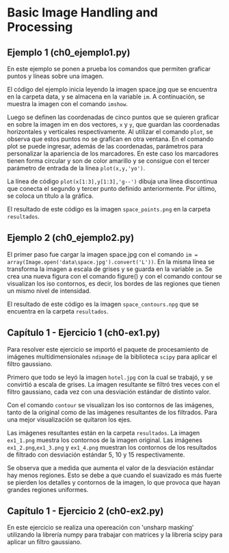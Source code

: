 # Basic Image Handling and Processing

## Ejemplo 1 (ch0_ejemplo1.py)

En este ejemplo se ponen a prueba los comandos que permiten graficar puntos y líneas sobre una imagen.

El código del ejemplo inicia leyendo la imagen space.jpg que se encuentra en la carpeta data, y se almacena en la variable `im`. A continuación, se muestra la imagen con el comando `imshow`.

Luego se definen las coordenadas de cinco puntos que se quieren graficar en sobre la imagen im en dos vectores, `x` y `y`, que guardan las coordenadas horizontales y verticales respectivamente. Al utilizar el comando `plot`, se observa que estos puntos no se grafican en otra ventana. En el comando plot se puede ingresar, además de las coordenadas, parámetros para personalizar la apariencia de los marcadores. En este caso los marcadores tienen forma circular y son de color amarillo y se consigue con el tercer parámetro de entrada de la línea `plot(x,y,'yo')`.

La línea de código `plot(x[1:3],y[1:3],'g--')` dibuja una línea discontinua que conecta el segundo y tercer punto definido anteriormente. Por último, se coloca un título a la gráfica.

El resultado de este código es la imagen ``space_points.png`` en la carpeta ``resultados``.

## Ejemplo 2 (ch0_ejemplo2.py)

El primer paso fue cargar la imagen space.jpg con el comando ``im = array(Image.open('data\space.jpg').convert('L'))``. En la misma línea se transforma la imagen a escala de grises y se guarda en la variable `im`. Se crea una nueva figura con el comando figure() y con el comando contour se visualizan los iso contornos, es decir, los bordes de las regiones que tienen un mismo nivel de intensidad.

El resultado de este código es la imagen ``space_contours.npg`` que se encuentra en la carpeta ``resultados``.

## Capítulo 1 - Ejercicio 1 (ch0-ex1.py)

Para resolver este ejercicio se importó el paquete de procesamiento de imágenes multidimensionales ``ndimage`` de la biblioteca ``scipy`` para aplicar el filtro gaussiano.

Primero que todo se leyó la imagen ``hotel.jpg``  con la cual se trabajó, y se convirtió a escala de grises. La imagen resultante se filtró tres veces con el filtro gaussiano, cada vez con una desviación estándar de distinto valor.

Con el comando ``contour`` se visualizan los iso contornos de las imágenes, tanto de la original como de las imágenes resultantes de los filtrados. Para una mejor visualización se quitaron los ejes.

Las imágenes resultantes están en la carpeta ``resultados``. La imagen ``ex1_1.png`` muestra los contornos de la imagen original. Las imágenes ``ex1_2.png``,``ex1_3.png`` y ``ex1_4.png``  muestran los contornos de los resultados de filtrado con desviación estándar 5, 10 y 15 respectivamente.


Se observa que a medida que aumenta el valor de la desviación estándar hay menos regiones.  Esto se debe a que cuando el suavizado es más fuerte se pierden los detalles y contornos de la imagen, lo que provoca que hayan grandes regiones uniformes.

## Capítulo 1 - Ejercicio 2 (ch0-ex2.py)

En este ejercicio se realiza una opereación con 'unsharp masking' utilizando la librería numpy para trabajar con matrices y la librería scipy para aplicar un filtro gaussiano.




